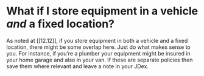 
# What if I store equipment in a vehicle _and_ a fixed location?

As noted at [[12.12]], if you store equipment in both a vehicle and a fixed location, there might be some overlap here. Just do what makes sense to you. For instance, if you’re a plumber your equipment might be insured in your home garage and also in your van. If these are separate policies then save them where relevant and leave a note in your JDex.
